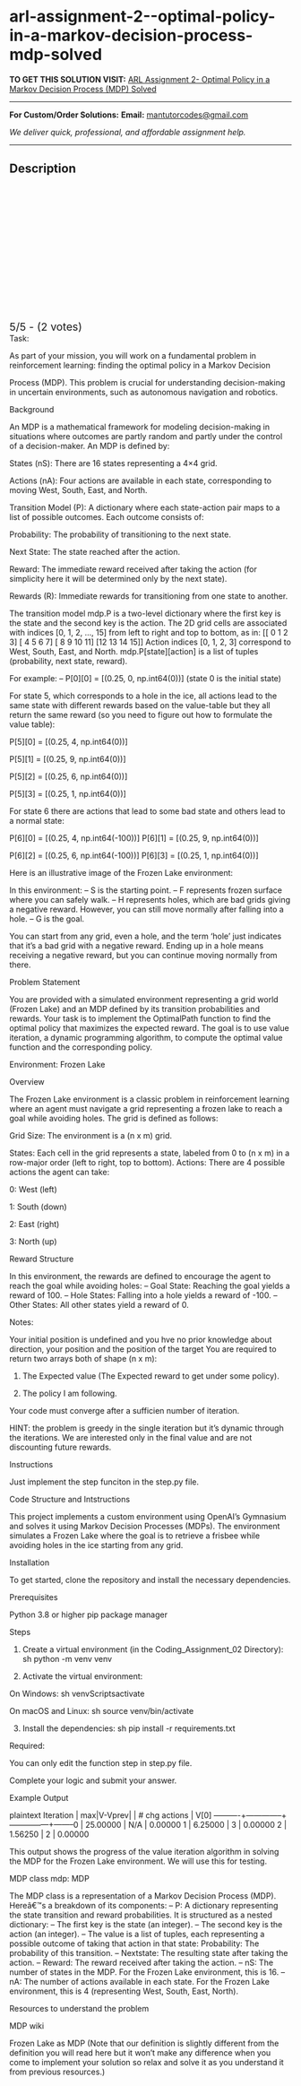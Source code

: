 # arl-assignment-2--optimal-policy-in-a-markov-decision-process-mdp-solved
**TO GET THIS SOLUTION VISIT:** [ARL Assignment 2- Optimal Policy in a Markov Decision Process (MDP) Solved](https://mantutor.com/product/arl-problem-finding-the-optimal-policy-in-a-markov-decision-process-mdp-solved/)


---

**For Custom/Order Solutions:** **Email:** mantutorcodes@gmail.com  

*We deliver quick, professional, and affordable assignment help.*

---

<h2>Description</h2>



<div class="kk-star-ratings kksr-auto kksr-align-center kksr-valign-top" data-payload="{&quot;align&quot;:&quot;center&quot;,&quot;id&quot;:&quot;113496&quot;,&quot;slug&quot;:&quot;default&quot;,&quot;valign&quot;:&quot;top&quot;,&quot;ignore&quot;:&quot;&quot;,&quot;reference&quot;:&quot;auto&quot;,&quot;class&quot;:&quot;&quot;,&quot;count&quot;:&quot;2&quot;,&quot;legendonly&quot;:&quot;&quot;,&quot;readonly&quot;:&quot;&quot;,&quot;score&quot;:&quot;5&quot;,&quot;starsonly&quot;:&quot;&quot;,&quot;best&quot;:&quot;5&quot;,&quot;gap&quot;:&quot;4&quot;,&quot;greet&quot;:&quot;Rate this product&quot;,&quot;legend&quot;:&quot;5\/5 - (2 votes)&quot;,&quot;size&quot;:&quot;24&quot;,&quot;title&quot;:&quot;ARL Assignment 2- Optimal Policy in a Markov Decision Process (MDP) Solved&quot;,&quot;width&quot;:&quot;138&quot;,&quot;_legend&quot;:&quot;{score}\/{best} - ({count} {votes})&quot;,&quot;font_factor&quot;:&quot;1.25&quot;}">

<div class="kksr-stars">

<div class="kksr-stars-inactive">
            <div class="kksr-star" data-star="1" style="padding-right: 4px">


<div class="kksr-icon" style="width: 24px; height: 24px;"></div>
        </div>
            <div class="kksr-star" data-star="2" style="padding-right: 4px">


<div class="kksr-icon" style="width: 24px; height: 24px;"></div>
        </div>
            <div class="kksr-star" data-star="3" style="padding-right: 4px">


<div class="kksr-icon" style="width: 24px; height: 24px;"></div>
        </div>
            <div class="kksr-star" data-star="4" style="padding-right: 4px">


<div class="kksr-icon" style="width: 24px; height: 24px;"></div>
        </div>
            <div class="kksr-star" data-star="5" style="padding-right: 4px">


<div class="kksr-icon" style="width: 24px; height: 24px;"></div>
        </div>
    </div>

<div class="kksr-stars-active" style="width: 138px;">
            <div class="kksr-star" style="padding-right: 4px">


<div class="kksr-icon" style="width: 24px; height: 24px;"></div>
        </div>
            <div class="kksr-star" style="padding-right: 4px">


<div class="kksr-icon" style="width: 24px; height: 24px;"></div>
        </div>
            <div class="kksr-star" style="padding-right: 4px">


<div class="kksr-icon" style="width: 24px; height: 24px;"></div>
        </div>
            <div class="kksr-star" style="padding-right: 4px">


<div class="kksr-icon" style="width: 24px; height: 24px;"></div>
        </div>
            <div class="kksr-star" style="padding-right: 4px">


<div class="kksr-icon" style="width: 24px; height: 24px;"></div>
        </div>
    </div>
</div>


<div class="kksr-legend" style="font-size: 19.2px;">
            5/5 - (2 votes)    </div>
    </div>
Task:

As part of your mission, you will work on a fundamental problem in reinforcement learning: finding the optimal policy in a Markov Decision

Process (MDP). This problem is crucial for understanding decision-making in uncertain environments, such as autonomous navigation and robotics.

Background

An MDP is a mathematical framework for modeling decision-making in situations where outcomes are partly random and partly under the control of a decision-maker. An MDP is defined by:

States (nS): There are 16 states representing a 4×4 grid.

Actions (nA): Four actions are available in each state, corresponding to moving West, South, East, and North.

Transition Model (P): A dictionary where each state-action pair maps to a list of possible outcomes. Each outcome consists of:

Probability: The probability of transitioning to the next state.

Next State: The state reached after the action.

Reward: The immediate reward received after taking the action (for simplicity here it will be determined only by the next state).

Rewards (R): Immediate rewards for transitioning from one state to another.

The transition model mdp.P is a two-level dictionary where the first key is the state and the second key is the action. The 2D grid cells are associated with indices [0, 1, 2, …, 15] from left to right and top to bottom, as in: [[ 0 1 2 3] [ 4 5 6 7] [ 8 9 10 11] [12 13 14 15]] Action indices [0, 1, 2, 3] correspond to West, South, East, and North. mdp.P[state][action] is a list of tuples (probability, next state, reward).

For example: – P[0][0] = [(0.25, 0, np.int64(0))] (state 0 is the initial state)

For state 5, which corresponds to a hole in the ice, all actions lead to the same state with different rewards based on the value-table but they all return the same reward (so you need to figure out how to formulate the value table):

P[5][0] = [(0.25, 4, np.int64(0))]

P[5][1] = [(0.25, 9, np.int64(0))]

P[5][2] = [(0.25, 6, np.int64(0))]

P[5][3] = [(0.25, 1, np.int64(0))]

For state 6 there are actions that lead to some bad state and others lead to a normal state:

P[6][0] = [(0.25, 4, np.int64(-100))] P[6][1] = [(0.25, 9, np.int64(0))]

P[6][2] = [(0.25, 6, np.int64(-100))] P[6][3] = [(0.25, 1, np.int64(0))]

Here is an illustrative image of the Frozen Lake environment:

In this environment: – S is the starting point. – F represents frozen surface where you can safely walk. – H represents holes, which are bad grids giving a negative reward. However, you can still move normally after falling into a hole. – G is the goal.

You can start from any grid, even a hole, and the term ‘hole’ just indicates that it’s a bad grid with a negative reward. Ending up in a hole means receiving a negative reward, but you can continue moving normally from there.

Problem Statement

You are provided with a simulated environment representing a grid world (Frozen Lake) and an MDP defined by its transition probabilities and rewards. Your task is to implement the OptimalPath function to find the optimal policy that maximizes the expected reward. The goal is to use value iteration, a dynamic programming algorithm, to compute the optimal value function and the corresponding policy.

Environment: Frozen Lake

Overview

The Frozen Lake environment is a classic problem in reinforcement learning where an agent must navigate a grid representing a frozen lake to reach a goal while avoiding holes. The grid is defined as follows:

Grid Size: The environment is a (n x m) grid.

States: Each cell in the grid represents a state, labeled from 0 to (n x m) in a row-major order (left to right, top to bottom). Actions: There are 4 possible actions the agent can take:

0: West (left)

1: South (down)

2: East (right)

3: North (up)

Reward Structure

In this environment, the rewards are defined to encourage the agent to reach the goal while avoiding holes: – Goal State: Reaching the goal yields a reward of 100. – Hole States: Falling into a hole yields a reward of -100. – Other States: All other states yield a reward of 0.

Notes:

Your initial position is undefined and you hve no prior knowledge about direction, your position and the position of the target You are required to return two arrays both of shape (n x m):

1. The Expected value (The Expected reward to get under some policy).

2. The policy I am following.

Your code must converge after a sufficien number of iteration.

HINT: the problem is greedy in the single iteration but it’s dynamic through the iterations. We are interested only in the final value and are not discounting future rewards.

Instructions

Just implement the step funciton in the step.py file.

Code Structure and Intstructions

This project implements a custom environment using OpenAI’s Gymnasium and solves it using Markov Decision Processes (MDPs). The environment simulates a Frozen Lake where the goal is to retrieve a frisbee while avoiding holes in the ice starting from any grid.

Installation

To get started, clone the repository and install the necessary dependencies.

Prerequisites

Python 3.8 or higher pip package manager

Steps

1. Create a virtual environment (in the Coding_Assignment_02 Directory): sh python -m venv venv

2. Activate the virtual environment:

On Windows: sh venvScriptsactivate

On macOS and Linux: sh source venv/bin/activate

3. Install the dependencies: sh pip install -r requirements.txt

Required:

You can only edit the function step in step.py file.

Complete your logic and submit your answer.

Example Output

plaintext Iteration | max|V-Vprev| | # chg actions | V[0] ———-+————–+—————+——–0 | 25.00000 | N/A | 0.00000 1 | 6.25000 | 3 | 0.00000 2 | 1.56250 | 2 | 0.00000

This output shows the progress of the value iteration algorithm in solving the MDP for the Frozen Lake environment. We will use this for testing.

MDP class mdp: MDP

The MDP class is a representation of a Markov Decision Process (MDP). Hereâ€™s a breakdown of its components: – P: A dictionary representing the state transition and reward probabilities. It is structured as a nested dictionary: – The first key is the state (an integer). – The second key is the action (an integer). – The value is a list of tuples, each representing a possible outcome of taking that action in that state: Probability: The probability of this transition. – Nextstate: The resulting state after taking the action. – Reward: The reward received after taking the action. – nS: The number of states in the MDP. For the Frozen Lake environment, this is 16. – nA: The number of actions available in each state. For the Frozen Lake environment, this is 4 (representing West, South, East, North).

Resources to understand the problem

MDP wiki

Frozen Lake as MDP (Note that our definition is slightly different from the definition you will read here but it won’t make any difference when you come to implement your solution so relax and solve it as you understand it from previous resources.)
